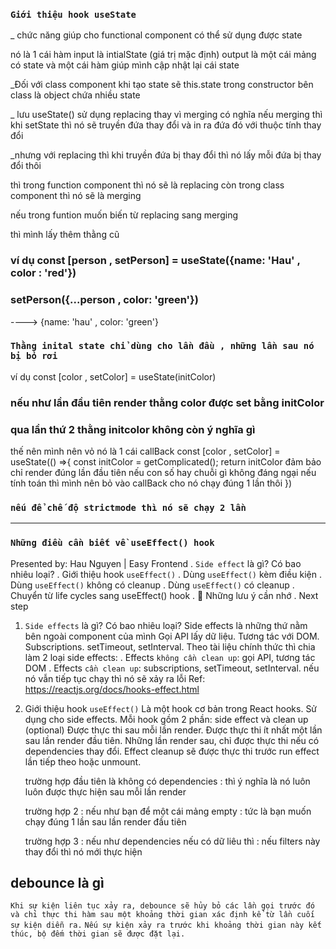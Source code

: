### `Giới thiệu hook useState`

\_ chức năng giúp cho functional component có thể sử dụng được state

nó là 1 cái hàm input là intialState (giá trị mặc định)
output là một cái mảng có state và một cái hàm giúp mình cập nhật lại cái state

\_Đối với class component khi tạo state sẽ this.state trong constructor
bên class là object chứa nhiều state

\_ lưu useState() sử dụng replacing thay vì merging
có nghĩa nếu merging thì khi setState thì nó sẽ truyền đứa thay đổi
và in ra đứa đó với thuộc tính thay đổi

\_nhưng với replacing thì khi truyền đứa bị thay đổi thì nó lấy mỗi đứa
bị thay đổi thôi

thì trong function component thì nó sẽ là replacing
còn trong class component thì nó sẽ là merging

nếu trong funtion muốn biến từ replacing sang merging

thì mình lấy thêm thằng cũ

### ví dụ const [person , setPerson] = useState({name: 'Hau' , color : 'red'})

### setPerson({...person , color: 'green'})

----> {name: 'hau' , color: 'green'}

### `Thằng inital state chỉ dùng cho lần đầu , những lần sau nó bị bỏ rơi`

ví dụ const [color , setColor] = useState(initColor)

### nếu như lần đầu tiên render thằng color được set bằng initColor

### qua lần thứ 2 thằng initcolor không còn ý nghĩa gì

thế nên mình nên vỏ nó là 1 cái callBack
const [color , setColor] = useState(() =>{
const initColor = getComplicated();
return initColor
đảm bảo chỉ render đúng lần đầu tiên
nếu con số hay chuỗi gì không đáng ngại
nếu tính toán thì mình nên bỏ vào callBack cho nó chạy đúng 1 lần thôi
})

### `nếu để chế độ strictmode thì nó sẽ chạy 2 lần`

---

### `Những điều cần biết về useEffect() hook`

Presented by: Hau Nguyen | Easy Frontend
. `Side effect` là gì? Có bao nhiêu loại?
. Giới thiệu hook `useEffect()`
. Dùng `useEffect()` kèm điều kiện
. Dùng `useEffect()` không có cleanup
. Dùng `useEffect()` có cleanup
. Chuyển từ life cycles sang useEffect() hook
. 📝 Những lưu ý cần nhớ
. Next step

1. `Side effects` là gì? Có bao nhiêu loại?
   Side effects là những thứ nằm bên ngoài component của mình
   Gọi API lấy dữ liệu.
   Tương tác với DOM.
   Subscriptions.
   setTimeout, setInterval.
   Theo tài liệu chính thức thì chia làm 2 loại side effects:
   . Effects `không cần clean up`: gọi API, tương tác DOM
   . Effects `cần clean up`: subscriptions, setTimeout, setInterval.
   nếu nó vẫn tiếp tục chạy thì nó sẽ xảy ra lỗi
   Ref: https://reactjs.org/docs/hooks-effect.html
2. Giới thiệu hook `useEffect()`
   Là một hook cơ bản trong React hooks.
   Sử dụng cho side effects.
   Mỗi hook gồm 2 phần: side effect và clean up (optional)
   Được thực thi sau mỗi lần render.
   Được thực thi ít nhất một lần sau lần render đầu tiên.
   Những lần render sau, chỉ được thực thi nếu có dependencies thay đổi.
   Effect cleanup sẽ được thực thi trước run effect lần tiếp theo hoặc unmount.

   trường hợp đầu tiên là không có dependencies : thì ý nghĩa là
   nó luôn luôn được thực hiện sau mỗi lần render

   trường hợp 2 : nếu như bạn để một cái mảng empty : tức là bạn muốn
   chạy đúng 1 lần sau lần render đầu tiên

   trường hợp 3 : nếu như dependencies nếu có dữ liêu thì : nếu filters
   này thay đổi thì nó mới thực hiện

## debounce là gì

`Khi sự kiện liên tục xảy ra, debounce sẽ hủy bỏ các lần gọi trước đó và chỉ thực thi hàm sau một khoảng thời gian xác định kể từ lần cuối sự kiện diễn ra.`
`Nếu sự kiện xảy ra trước khi khoảng thời gian này kết thúc, bộ đếm thời gian sẽ được đặt lại. `
